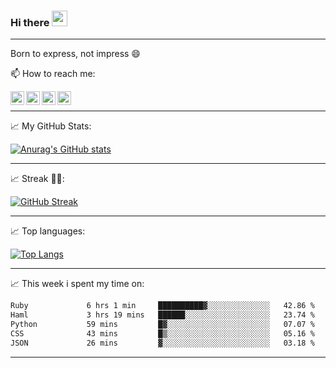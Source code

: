 ### Hi there <img src="https://media.giphy.com/media/hvRJCLFzcasrR4ia7z/giphy.gif" width="25px">
---
Born to express, not impress 😄

📫 How to reach me: 

<a href="https://www.facebook.com/Locckhl">
  <img align="left" alt="Locckhl's Facebook" width="22px" src="https://camo.githubusercontent.com/8f245234577766478eaf3ee72b0615e99bb9ef3eaa56e1c37f75692811181d5c/68747470733a2f2f6564656e742e6769746875622e696f2f537570657254696e7949636f6e732f696d616765732f7376672f66616365626f6f6b2e737667" />
</a>

<a href="https://www.facebook.com/messages/t/100005849329293">
  <img align="left" alt="Locckhl's Instagram" width="22px" src="https://camo.githubusercontent.com/0b9b5efe8bd5edcdaec78496cf9ddaf6d98cd2b2574e23d5deca0b5e7eae583a/68747470733a2f2f6564656e742e6769746875622e696f2f537570657254696e7949636f6e732f696d616765732f7376672f6d657373656e6765722e737667" />
</a>

<a href="https://www.instagram.com/locckhl">
  <img align="left" alt="Locckhl's Instagram" width="22px" src="https://camo.githubusercontent.com/c9dacf0f25a1489fdbc6c0d2b41cda58b77fa210a13a886d6f99e027adfbd358/68747470733a2f2f6564656e742e6769746875622e696f2f537570657254696e7949636f6e732f696d616765732f7376672f696e7374616772616d2e737667" />
</a>

<a href="mailto:locckhl123@gmail.com">
  <img align="left" alt="Locckhl's Mail" width="22px" src="https://camo.githubusercontent.com/4a3dd8d10a27c272fd04b2ce8ed1a130606f95ea6a76b5e19ce8b642faa18c27/68747470733a2f2f6564656e742e6769746875622e696f2f537570657254696e7949636f6e732f696d616765732f7376672f676d61696c2e737667" />
</a>

<br />

---

📈 My GitHub Stats:

[![Anurag's GitHub stats](https://github-readme-stats.vercel.app/api?username=locckhl&show_icons=true&theme=dracula)](https://github.com/anuraghazra/github-readme-stats)

---
📈 Streak 💪💪:

[![GitHub Streak](http://github-readme-streak-stats.herokuapp.com?user=Locckhl&theme=dracula)](https://git.io/streak-stats)

---

📈 Top languages:

[![Top Langs](https://github-readme-stats.vercel.app/api/top-langs/?username=locckhl&langs_count=8&hide=html&layout=compact)](https://github.com/anuraghazra/github-readme-stats)

---

📈 This week i spent my time on:

<!--START_SECTION:waka-->

```txt
Ruby             6 hrs 1 min     ██████████▓░░░░░░░░░░░░░░   42.86 %
Haml             3 hrs 19 mins   ██████░░░░░░░░░░░░░░░░░░░   23.74 %
Python           59 mins         █▓░░░░░░░░░░░░░░░░░░░░░░░   07.07 %
CSS              43 mins         █▒░░░░░░░░░░░░░░░░░░░░░░░   05.16 %
JSON             26 mins         ▓░░░░░░░░░░░░░░░░░░░░░░░░   03.18 %
```

<!--END_SECTION:waka-->

---

<!--
**locckhl/locckhl** is a ✨ _special_ ✨ repository because its `README.md` (this file) appears on your GitHub profile.

Here are some ideas to get you started:

- 🔭 I’m currently working on ...
- 🌱 I’m currently learning ...
- 👯 I’m looking to collaborate on ...
- 🤔 I’m looking for help with ...
- 💬 Ask me about ...
- 📫 How to reach me: ...
- 😄 Pronouns: ...
- ⚡ Fun fact: ...
-->
